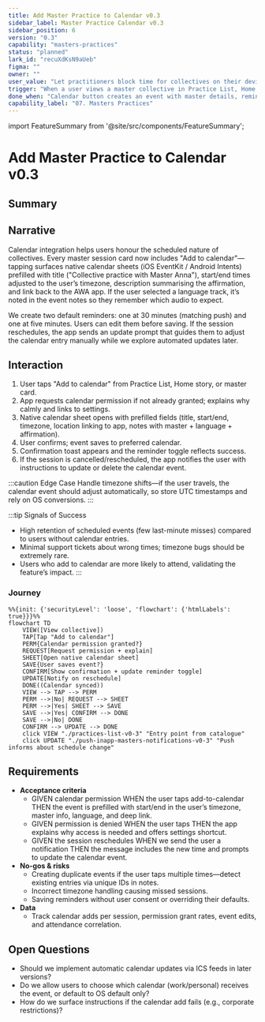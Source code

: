 ```yaml
---
title: Add Master Practice to Calendar v0.3
sidebar_label: Master Practice Calendar v0.3
sidebar_position: 6
version: "0.3"
capability: "masters-practices"
status: "planned"
lark_id: "recuXdKsN9aUeb"
figma: ""
owner: ""
user_value: "Let practitioners block time for collectives on their device calendar with accurate timezone support."
trigger: "When a user views a master collective in Practice List, Home story, or master card."
done_when: "Calendar button creates an event with master details, reminders, language info, and deep link back to the practice screen."
capability_label: "07. Masters Practices"
---
```


import FeatureSummary from '@site/src/components/FeatureSummary';

# Add Master Practice to Calendar v0.3

## Summary

<FeatureSummary />

## Narrative
Calendar integration helps users honour the scheduled nature of collectives. Every master session card now includes "Add to calendar"—tapping surfaces native calendar sheets (iOS EventKit / Android Intents) prefilled with title ("Collective practice with Master Anna"), start/end times adjusted to the user’s timezone, description summarising the affirmation, and link back to the AWA app. If the user selected a language track, it’s noted in the event notes so they remember which audio to expect.

We create two default reminders: one at 30 minutes (matching push) and one at five minutes. Users can edit them before saving. If the session reschedules, the app sends an update prompt that guides them to adjust the calendar entry manually while we explore automated updates later.

## Interaction
1. User taps "Add to calendar" from Practice List, Home story, or master card.
2. App requests calendar permission if not already granted; explains why calmly and links to settings.
3. Native calendar sheet opens with prefilled fields (title, start/end, timezone, location linking to app, notes with master + language + affirmation).
4. User confirms; event saves to preferred calendar.
5. Confirmation toast appears and the reminder toggle reflects success.
6. If the session is cancelled/rescheduled, the app notifies the user with instructions to update or delete the calendar event.

:::caution Edge Case
Handle timezone shifts—if the user travels, the calendar event should adjust automatically, so store UTC timestamps and rely on OS conversions.
:::

:::tip Signals of Success
- High retention of scheduled events (few last-minute misses) compared to users without calendar entries.
- Minimal support tickets about wrong times; timezone bugs should be extremely rare.
- Users who add to calendar are more likely to attend, validating the feature’s impact.
:::

### Journey

```mermaid
%%{init: {'securityLevel': 'loose', 'flowchart': {'htmlLabels': true}}}%%
flowchart TD
    VIEW([View collective])
    TAP[Tap "Add to calendar"]
    PERM{Calendar permission granted?}
    REQUEST[Request permission + explain]
    SHEET[Open native calendar sheet]
    SAVE{User saves event?}
    CONFIRM[Show confirmation + update reminder toggle]
    UPDATE[Notify on reschedule]
    DONE((Calendar synced))
    VIEW --> TAP --> PERM
    PERM -->|No| REQUEST --> SHEET
    PERM -->|Yes| SHEET --> SAVE
    SAVE -->|Yes| CONFIRM --> DONE
    SAVE -->|No| DONE
    CONFIRM --> UPDATE --> DONE
    click VIEW "./practices-list-v0-3" "Entry point from catalogue"
    click UPDATE "./push-inapp-masters-notifications-v0-3" "Push informs about schedule change"
```

## Requirements
- **Acceptance criteria**
  - GIVEN calendar permission WHEN the user taps add-to-calendar THEN the event is prefilled with start/end in the user’s timezone, master info, language, and deep link.
  - GIVEN permission is denied WHEN the user taps THEN the app explains why access is needed and offers settings shortcut.
  - GIVEN the session reschedules WHEN we send the user a notification THEN the message includes the new time and prompts to update the calendar event.
- **No-gos & risks**
  - Creating duplicate events if the user taps multiple times—detect existing entries via unique IDs in notes.
  - Incorrect timezone handling causing missed sessions.
  - Saving reminders without user consent or overriding their defaults.
- **Data**
  - Track calendar adds per session, permission grant rates, event edits, and attendance correlation.

## Open Questions
- Should we implement automatic calendar updates via ICS feeds in later versions?
- Do we allow users to choose which calendar (work/personal) receives the event, or default to OS default only?
- How do we surface instructions if the calendar add fails (e.g., corporate restrictions)?
